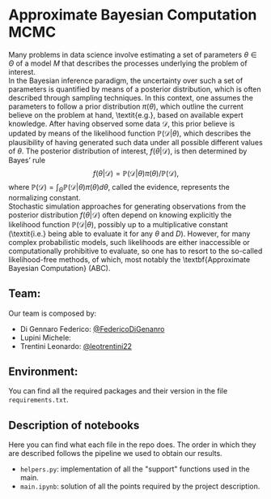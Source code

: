 # Approximate Bayesian Computation MCMC
Many problems in data science involve estimating a set of parameters $\theta \in \Theta$ of a model $M$ that describes the processes underlying the problem of interest.  
In the Bayesian inference paradigm, the uncertainty over such a set of parameters is quantified by means of a posterior distribution, which is often described through sampling techniques. In this context, one assumes the parameters to follow a prior distribution $\pi(\theta)$, which outline the current believe on the problem at hand, \textit{e.g.}, based on available expert knowledge. After having observed some data $\mathcal{D}$, this prior believe is updated by means of the likelihood function $\mathbb{P}(\mathcal{D}|\theta)$, which
describes the plausibility of having generated such data under all possible different values of $\theta$. The posterior distribution of interest, $f(\theta|\mathcal{D})$, is then determined by Bayes’ rule  
$$f(\theta|\mathcal{D}) = \mathbb{P}(\mathcal{D}|\theta)\pi(\theta)/\mathbb{P}(\mathcal{D}),$$
where $\mathbb{P}(\mathcal{D}) = \int_{\Theta}\mathbb{P}(\mathcal{D}|\theta)\pi(\theta)d\theta$, called the evidence, represents the normalizing constant.  
Stochastic simulation approaches for generating observations from the posterior distribution $f(\theta|\mathcal{D})$ often depend on knowing explicitly the likelihood function $\mathbb{P}(\mathcal{D}|\theta)$, possibly up to a multiplicative constant (\textit{i.e.} being able to evaluate it for any $\theta$ and $D$). However, for many complex probabilistic models, such likelihoods are either inaccessible or computationally prohibitive to evaluate, so one has to resort to the so-called likelihood-free methods, of which, most notably the \textbf{Approximate Bayesian Computation} (ABC). 

## Team:
Our team is composed by:   
- Di Gennaro Federico: [@FedericoDiGenanro](https://github.com/FedericoDiGennaro)  
- Lupini Michele:  
- Trentini Leonardo: [@leotrentini22](https://github.com/leotrentini22)  

## Environment:
You can find all the required packages and their version in the file `requirements.txt`.

## Description of notebooks
Here you can find what each file in the repo does. The order in which they are described follows the pipeline we used to obtain our results.
- `helpers.py`: implementation of all the "support" functions used in the main.
- `main.ipynb`: solution of all the points required by the project description.


